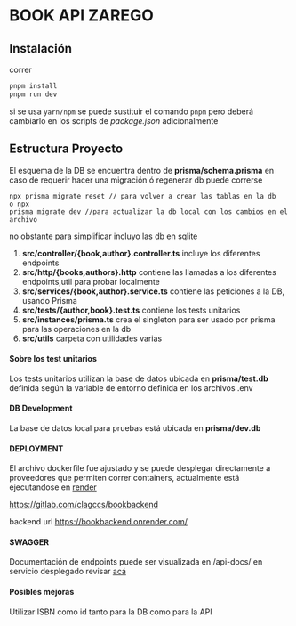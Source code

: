 # BOOK API ZAREGO

## Instalación
correr
```bash
pnpm install
pnpm run dev
```

si se usa `yarn/npm` se puede sustituir el comando `pnpm` pero deberá cambiarlo en los scripts de *package.json* adicionalmente

## Estructura Proyecto
El esquema de la DB se encuentra dentro de **prisma/schema.prisma** en caso de requerir hacer una migración ó regenerar db puede correrse

```
npx prisma migrate reset // para volver a crear las tablas en la db
o npx
prisma migrate dev //para actualizar la db local con los cambios en el archivo
```

no obstante para simplificar incluyo las db en sqlite

1) **src/controller/{book,author}.controller.ts** incluye los diferentes endpoints
2) **src/http/{books,authors}.http** contiene las llamadas a los diferentes endpoints,util para probar localmente
3) **src/services/{book,author}.service.ts** contiene las peticiones a la DB, usando Prisma
4) **src/tests/{author,book}.test.ts** contiene los tests unitarios
5) **src/instances/prisma.ts** crea el singleton para ser usado por prisma para las operaciones en la db
6) **src/utils** carpeta con utilidades varias

#### Sobre los test unitarios
Los tests unitarios utilizan la base de datos ubicada en **prisma/test.db** definida según la variable de entorno definida en los
archivos .env

#### DB Development
La base de datos local para pruebas está ubicada en **prisma/dev.db**

#### DEPLOYMENT
El archivo dockerfile fue ajustado y se puede desplegar directamente a proveedores que permiten correr containers, actualmente
está ejecutandose en [render](https://render.com)

https://gitlab.com/clagccs/bookbackend

backend url https://bookbackend.onrender.com/

#### SWAGGER
Documentación de endpoints puede ser visualizada en /api-docs/
en servicio desplegado revisar [acá](https://bookbackend.onrender.com/api-docs/)

#### Posibles mejoras
Utilizar ISBN como id tanto para la DB como para la API

